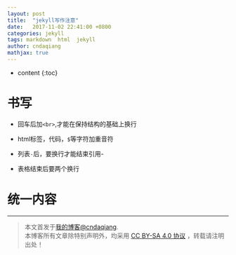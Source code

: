 ```yaml
---
layout: post
title:  "jekyll写作注意"
date:   2017-11-02 22:41:00 +0800
categories: jekyll
tags: markdown  html  jekyll
author: cndaqiang
mathjax: true
---
```

* content
{:toc}





# 书写
- 回车后加`<br>`,才能在保持结构的基础上换行
- html标签，代码，`$`等字符加重音符
- 列表`-`后，要换行才能结束引用- 

- 表格结束后要两个换行

# 统一内容




------
>本文首发于[我的博客@cndaqiang](https://cndaqiang.github.io/).<br>
>本博客所有文章除特别声明外，均采用 [CC BY-SA 4.0 协议](https://creativecommons.org/licenses/by-sa/4.0/deed.zh) ，转载请注明出处！
